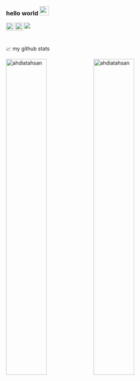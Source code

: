 ### hello world <img src="https://media.giphy.com/media/hvRJCLFzcasrR4ia7z/giphy.gif" width="25px">

<a href="https://twitter.com/abhisheknaiidu">
  <img align="left" alt="Ahdiat Ahsan | Twitter" width="22px" src="https://raw.githubusercontent.com/peterthehan/peterthehan/master/assets/twitter.svg" />
</a>
<a href="https://open.spotify.com/user/e90fe4zsndbm6xoe2t7t8kogf?si=WaLKpwvWTle0btle2qPb6g">
  <img align="left" alt="Ahdiat's Spotify" width="22px" src="https://raw.githubusercontent.com/peterthehan/peterthehan/master/assets/spotify.svg" />
</a>

![](https://visitor-badge.glitch.me/badge?page_id=ahdiatahsan.ahdiatahsan)

<br />

📈 my github stats

<img align="left" width="47%" src="https://github-readme-stats.vercel.app/api?username=ahdiatahsan&show_icons=true&theme=tokyonight" alt="ahdiatahsan" />

<img align="left" width="47%" src="https://github-readme-stats.vercel.app/api/top-langs/?username=ahdiatahsan&layout=compact&theme=tokyonight" alt="ahdiatahsan" />

